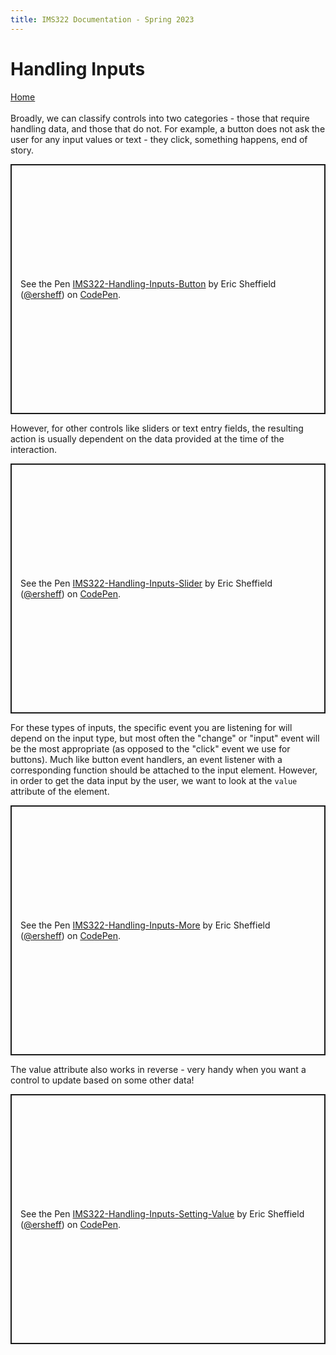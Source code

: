 ```yaml
---
title: IMS322 Documentation - Spring 2023
---
```


# Handling Inputs

[Home](index)
<br><br>
Broadly, we can classify controls into two categories - those that require handling data, and those that do not. For example, a button does not ask the user for any input values or text - they click, something happens, end of story.
<p class="codepen" data-height="400" data-default-tab="js,result" data-slug-hash="qBMbNpz" data-editable="true" data-user="ersheff" style="height: 400px; box-sizing: border-box; display: flex; align-items: center; justify-content: center; border: 2px solid; margin: 1em 0; padding: 1em;">
  <span>See the Pen <a href="https://codepen.io/ersheff/pen/qBMbNpz">
  IMS322-Handling-Inputs-Button</a> by Eric Sheffield (<a href="https://codepen.io/ersheff">@ersheff</a>)
  on <a href="https://codepen.io">CodePen</a>.</span>
</p>

However, for other controls like sliders or text entry fields, the resulting action is usually dependent on the data provided at the time of the interaction.
<p class="codepen" data-height="400" data-default-tab="js,result" data-slug-hash="RwYrRya" data-editable="true" data-user="ersheff" style="height: 400px; box-sizing: border-box; display: flex; align-items: center; justify-content: center; border: 2px solid; margin: 1em 0; padding: 1em;">
  <span>See the Pen <a href="https://codepen.io/ersheff/pen/RwYrRya">
  IMS322-Handling-Inputs-Slider</a> by Eric Sheffield (<a href="https://codepen.io/ersheff">@ersheff</a>)
  on <a href="https://codepen.io">CodePen</a>.</span>
</p>

For these types of inputs, the specific event you are listening for will depend on the input type, but most often the "change" or "input" event will be the most appropriate (as opposed to the "click" event we use for buttons). Much like button event handlers, an event listener with a corresponding function should be attached to the input element. However, in order to get the data input by the user, we want to look at the `value` attribute of the element.
<p class="codepen" data-height="400" data-default-tab="js,result" data-slug-hash="zYJrBQV" data-editable="true" data-user="ersheff" style="height: 400px; box-sizing: border-box; display: flex; align-items: center; justify-content: center; border: 2px solid; margin: 1em 0; padding: 1em;">
  <span>See the Pen <a href="https://codepen.io/ersheff/pen/zYJrBQV">
  IMS322-Handling-Inputs-More</a> by Eric Sheffield (<a href="https://codepen.io/ersheff">@ersheff</a>)
  on <a href="https://codepen.io">CodePen</a>.</span>
</p>

The value attribute also works in reverse - very handy when you want a control to update based on some other data!
<p class="codepen" data-height="400" data-default-tab="js,result" data-slug-hash="bGxEweK" data-editable="true" data-user="ersheff" style="height: 400px; box-sizing: border-box; display: flex; align-items: center; justify-content: center; border: 2px solid; margin: 1em 0; padding: 1em;">
  <span>See the Pen <a href="https://codepen.io/ersheff/pen/bGxEweK">
  IMS322-Handling-Inputs-Setting-Value</a> by Eric Sheffield (<a href="https://codepen.io/ersheff">@ersheff</a>)
  on <a href="https://codepen.io">CodePen</a>.</span>
</p>
<script async src="https://cpwebassets.codepen.io/assets/embed/ei.js"></script>

